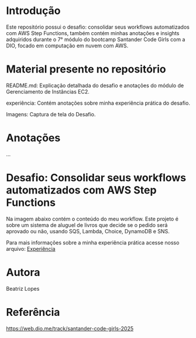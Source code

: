 # Introdução

Este repositório possui o desafio: consolidar seus workflows automatizados com AWS Step Functions, também contém minhas anotações e insights adquiridos durante o 7° módulo do bootcamp Santander Code Girls com a DIO, focado em computação em nuvem com AWS.

# Material presente no repositório

README.md: Explicação detalhada do desafio e anotações do módulo de Gerenciamento de Instâncias EC2.

experiência: Contém anotações sobre minha experiência prática do desafio.

Imagens: Captura de tela do Desafio.

# Anotações

...

# Desafio: Consolidar seus workflows automatizados com AWS Step Functions

Na imagem abaixo contém o conteúdo do meu workflow. Este projeto é sobre um sistema de aluguel de livros que decide se o pedido será aprovado ou não, usando SQS, Lambda, Choice, DynamoDB e SNS.


Para mais informações sobre a minha experiência prática acesse nosso arquivo: [Experiência](https://github.com/beatrizzlopes/AWS-Step-functions-Bootcamp/blob/main/Experi%C3%AAncia)

# Autora
Beatriz Lopes

# Referência
https://web.dio.me/track/santander-code-girls-2025
